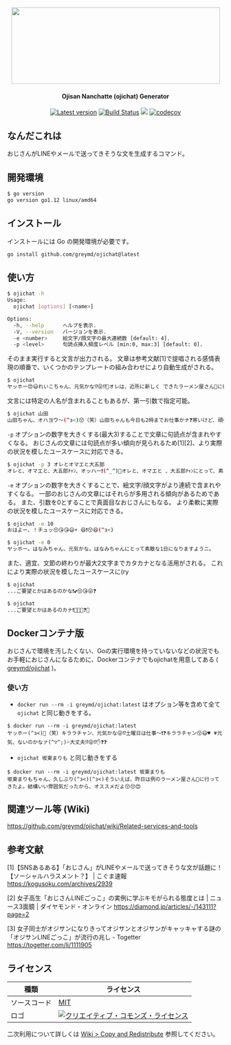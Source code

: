 <h1 align="center">
  <img src="https://raw.githubusercontent.com/wiki/greymd/ojichat/img/ojichat_logo.png" height="178" width="485" />
   <h4 align="center">Ojisan Nanchatte (ojichat) Generator</h2>
</h1>

<p align="center">
  <a href="https://github.com/greymd/ojichat/releases/latest"><img src="https://img.shields.io/github/release/greymd/ojichat.svg" alt="Latest version" /></a>
  <a href="https://travis-ci.org/greymd/ojichat"><img src="https://travis-ci.org/greymd/ojichat.svg?branch=master" alt="Build Status" /></a>
  <a href="LICENSE" alt="MIT License"><img src="http://img.shields.io/badge/license-MIT-blue.svg?style=flat" /></a>
  <a href="https://codecov.io/gh/greymd/ojichat"><img src="https://codecov.io/gh/greymd/ojichat/branch/master/graph/badge.svg" alt="codecov" /></a>
</p>

## なんだこれは

おじさんがLINEやメールで送ってきそうな文を生成するコマンド。

## 開発環境

```bash
$ go version
go version go1.12 linux/amd64
```

## インストール

インストールには Go の開発環境が必要です。

```bash
go install github.com/greymd/ojichat@latest
```

## 使い方

```bash
$ ojichat -h
Usage:
  ojichat [options] [<name>]

Options:
  -h, --help      ヘルプを表示.
  -V, --version   バージョンを表示.
  -e <number>     絵文字/顔文字の最大連続数 [default: 4].
  -p <level>      句読点挿入頻度レベル [min:0, max:3] [default: 0].
```

そのまま実行すると文言が出力される。
文章は参考文献[1]で提唱される感情表現の順番で、いくつかのテンプレートの組み合わせにより自動生成がされる。

```bash
$ ojichat
ヤッホー😍😃れいこちゃん、元気かな⁉😜⁉️🤔オレは、近所に新しく できたラーメン屋さん🍜に行ってきたよ。味はまぁまぁだったかナ💕
```

文言には特定の人名が含まれることもあるが、第一引数で指定可能。

```bash
$ ojichat 山田
山田ちゃん、オハヨウ〜(^з<)😚（笑）山田ちゃんも今日も2時までお仕事かナ❓寒いけど、頑張ってね(＃￣З￣)🙂💤
```

`-p` オプションの数字を大きくする(最大3)することで文章に句読点が含まれやすくなる。
おじさんの文章には句読点が多い傾向が見られるため[1][2]、より実際の状況を模したユースケースに対応できる。


```bash
$ ojichat -p 3 オレとオマエと大五郎
オレと、オマエと、大五郎ﾁｬﾝ、オッハー❗(^_^)🎵オレと、オマエと 、大五郎ﾁｬﾝにとって、素敵な、1日に、なります、ようニ😘
```

`-e` オプションの数字を大きくすることで、絵文字/顔文字がより連続で含まれやすくなる。
一部のおじさんの文章にはそれらが多用される傾向があるためである。
また、引数を0とすることで真面目なおじさんにもなる。
より柔軟に実際の状況を模したユースケースに対応できる。

```bash
$ ojichat -e 10
おはよー、！チュッ😚😘😘😃☀ 😆❗😚😆(^з<)

$ ojichat -e 0
ヤッホー。はなみちゃん、元気かな。はなみちゃんにとって素敵な1日になりますようニ。
```

また、適宜、文節の終わりが最大2文字までカタカナとなる活用がされる。
これにより実際の状況を模したユースケースに(ry

```bash
$ ojichat
...ご要望とかはあるのかな❗💕😚😘😜❓

$ ojichat
...ご要望とかはあるのカナ❗🎵😆💕❓😜
```

## Dockerコンテナ版
おじさんで環境を汚したくない、Goの実行環境を持っていないなどの状況でもお手軽におじさんになるために、Dockerコンテナでもojichatを用意してある ( [greymd/ojichat](https://hub.docker.com/r/greymd/ojichat) )。

### 使い方

- `docker run --rm -i greymd/ojichat:latest` はオプション等を含めて全て `ojichat` と同じ動きをする。

```
$ docker run --rm -i greymd/ojichat:latest
ヤッホー(^з<)🎵（笑）キララチャン、元気かな😜⁉️土曜日は仕事〜❗❓キララチャン😚😃♥ 💗元気、ないのかなァ(^▽^;)💦大丈夫⁉😜⁉️✋❓❓
```

- `ojichat 坂東まりも` と同じ動きをする
```
$ docker run --rm -i greymd/ojichat:latest 坂東まりも
坂東まりもちゃん、久しぶり(^з<)(^з<)そういえば、昨日は例のラーメン屋さん🍜に行ってきたよ。結構いい雰囲気だったから、オススメだよ😚😚😍
```

## 関連ツール等 (Wiki)
https://github.com/greymd/ojichat/wiki/Related-services-and-tools

## 参考文献

[1]【SNSあるある】「おじさん」がLINEやメールで送ってきそうな文が話題に！【ソーシャルハラスメント？】 | こぐま速報
https://kogusoku.com/archives/2939

[2] 女子高生「おじさんLINEごっこ」の実例に学ぶキモがられる態度とは | ニュース3面鏡 | ダイヤモンド・オンライン
https://diamond.jp/articles/-/143111?page=2

[3] 女子同士がオジサンになりきってオジサンとオジサンがキャッキャする謎の「オジサンLINEごっこ」が流行の兆し - Togetter
https://togetter.com/li/1111905

## ライセンス

| 種類 | ライセンス |
| -- | -- |
| ソースコード | [MIT](./LISENCE) |
| ロゴ | <a rel="license" href="http://creativecommons.org/licenses/by-nc/4.0/"><img alt="クリエイティブ・コモンズ・ライセンス" style="border-width:0" src="https://i.creativecommons.org/l/by-nc/4.0/88x31.png" /></a>|

二次利用について詳しくは [Wiki > Copy and Redistribute](https://github.com/greymd/ojichat/wiki/Copy-and-Redistribute) 参照してください。
